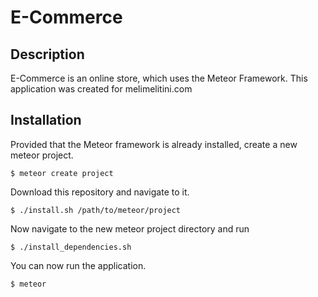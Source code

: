 # E-Commerce

## Description
E-Commerce is an online store, which uses the Meteor Framework. This application was created for melimelitini.com 
  
## Installation

Provided that the Meteor framework is already installed, create a new meteor project.
```
$ meteor create project
```
Download this repository and navigate to it.
```
$ ./install.sh /path/to/meteor/project
```
Now navigate to the new meteor project directory and run
```
$ ./install_dependencies.sh
```
You can now run the application.
```
$ meteor
```
